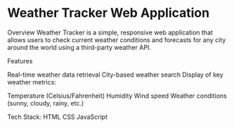 # Weather Tracker Web Application

Overview
Weather Tracker is a simple, responsive web application that allows users to check current weather conditions and forecasts for any city around the world using a third-party weather API.

Features

Real-time weather data retrieval
City-based weather search
Display of key weather metrics:

Temperature (Celsius/Fahrenheit)
Humidity
Wind speed
Weather conditions (sunny, cloudy, rainy, etc.)

Tech Stack:
HTML
CSS
JavaScript
